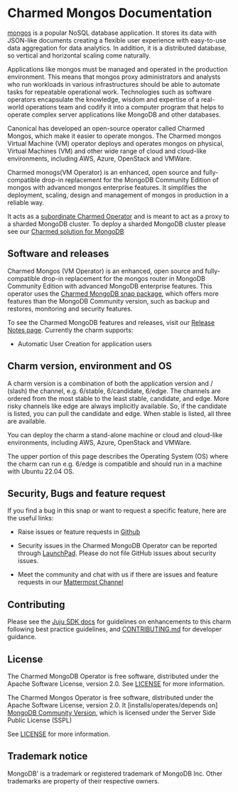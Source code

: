 # Charmed Mongos Documentation

[mongos](https://www.mongodb.com/docs/v6.0/reference/program/mongos/) is a popular NoSQL database application. It stores its data with JSON-like documents creating a flexible user experience with easy-to-use data aggregation for data analytics. In addition, it is a distributed database, so vertical and horizontal scaling come naturally.

Applications like mongos must be managed and operated in the production environment. This means that mongos proxy administrators and analysts who run workloads in various infrastructures should be able to automate tasks for repeatable operational work. Technologies such as software operators encapsulate the knowledge, wisdom and expertise of a real-world operations team and codify it into a computer program that helps to operate complex server applications like MongoDB and other databases.

Canonical has developed an open-source operator called Charmed Mongos, which make it easier to operate mongos. The Charmed mongos Virtual Machine (VM) operator deploys and operates mongos on physical, Virtual Machines (VM) and other wide range of cloud and cloud-like environments, including AWS, Azure, OpenStack and VMWare.

Charmed monogs(VM Operator) is an enhanced, open source and fully-compatible drop-in replacement for the MongoDB Community Edition of mongos with advanced mongos enterprise features. It simplifies the deployment, scaling, design and management of mongos in production in a reliable way.

It acts as a [subordinate Charmed Operator](https://discourse.charmhub.io/t/subordinate-applications/1053) and is meant to act as a proxy to a sharded MongoDB cluster. To deploy a sharded MongoDB cluster please see our [Charmed solution for MongoDB](https://charmhub.io/mongodb)



## Software and releases

Charmed Mongos (VM Operator) is an enhanced, open source and fully-compatible drop-in replacement for the mongos router in MongoDB Community Edition with advanced MongoDB enterprise features. This operator uses the [Charmed MongoDB snap package](https://snapcraft.io/charmed-mongodb), which offers more features than the MongoDB Community version, such as backup and restores, monitoring and security features.

To see the Charmed MongoDB features and releases, visit our [Release Notes page](https://github.com/canonical/mongos-operator/releases). Currently the charm supports:
- Automatic User Creation for application users

## Charm version, environment and OS

A charm version is a combination of both the application version and / (slash) the channel, e.g. 6/stable, 6/candidate, 6/edge. The channels are ordered from the most stable to the least stable, candidate, and edge. More risky channels like edge are always implicitly available. So, if the candidate is listed, you can pull the candidate and edge. When stable is listed, all three are available. 

You can deploy the charm a stand-alone machine or cloud and cloud-like environments, including AWS, Azure, OpenStack and VMWare.

The upper portion of this page describes the Operating System (OS) where the charm can run e.g. 6/edge is compatible and should run in a machine with Ubuntu 22.04 OS.


## Security, Bugs and feature request

If you find a bug in this snap or want to request a specific feature, here are the useful links:

* Raise issues or feature requests in [Github](https://github.com/canonical/mongos-operator/issues)

* Security issues in the Charmed MongoDB Operator can be reported through [LaunchPad](https://wiki.ubuntu.com/DebuggingSecurity#How%20to%20File). Please do not file GitHub issues about security issues.

* Meet the community and chat with us if there are issues and feature requests in our [Mattermost Channel](https://chat.charmhub.io/charmhub/channels/data-platform)

## Contributing

Please see the [Juju SDK docs](https://juju.is/docs/sdk) for guidelines on enhancements to this charm following best practice guidelines, and [CONTRIBUTING.md](https://github.com/canonical/mongos-operator/blob/6/edge/CONTRIBUTING.md) for developer guidance.

## License

The Charmed MongoDB Operator is free software, distributed under the Apache Software License, version 2.0. See [LICENSE](https://github.com/canonical/mongos-operator/blob/6/edge/LICENSE) for more information.

The Charmed Mongos Operator is free software, distributed under the Apache Software License, version 2.0. It [installs/operates/depends on] [MongoDB Community Version](https://github.com/mongodb/mongo), which is licensed under the Server Side Public License (SSPL)

See [LICENSE](https://github.com/canonical/mongodb-operator/blob/main/LICENSE) for more information.

## Trademark notice
MongoDB' is a trademark or registered trademark of MongoDB Inc. Other trademarks are property of their respective owners.

